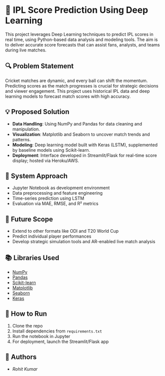 # 🏏 IPL Score Prediction Using Deep Learning

This project leverages Deep Learning techniques to predict IPL scores in real time, using Python-based data analysis and modeling tools. The aim is to deliver accurate score forecasts that can assist fans, analysts, and teams during live matches.

## 🔍 Problem Statement
Cricket matches are dynamic, and every ball can shift the momentum. Predicting scores as the match progresses is crucial for strategic decisions and viewer engagement. This project uses historical IPL data and deep learning models to forecast match scores with high accuracy.

## 💡 Proposed Solution
- **Data Handling**: Using NumPy and Pandas for data cleaning and manipulation.
- **Visualization**: Matplotlib and Seaborn to uncover match trends and patterns.
- **Modeling**: Deep learning model built with Keras (LSTM), supplemented by baseline models using Scikit-learn.
- **Deployment**: Interface developed in Streamlit/Flask for real-time score display; hosted via Heroku/AWS.

## 🧠 System Approach
- Jupyter Notebook as development environment
- Data preprocessing and feature engineering
- Time-series prediction using LSTM
- Evaluation via MAE, RMSE, and R² metrics

## 🚀 Future Scope
- Extend to other formats like ODI and T20 World Cup  
- Predict individual player performances  
- Develop strategic simulation tools and AR-enabled live match analysis

## 📚 Libraries Used
- [NumPy](https://numpy.org/doc)  
- [Pandas](https://pandas.pydata.org/docs)  
- [Scikit-learn](https://scikit-learn.org/stable/documentation.html)  
- [Matplotlib](https://matplotlib.org/stable/contents.html)  
- [Seaborn](https://seaborn.pydata.org/introduction.html)  
- [Keras](https://keras.io/api)  

## 📝 How to Run
1. Clone the repo  
2. Install dependencies from `requirements.txt`  
3. Run the notebook in Jupyter  
4. For deployment, launch the Streamlit/Flask app

## 🎯 Authors
- *Rohit Kumar*
